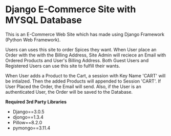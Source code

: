 <h1>Django E-Commerce Site with MYSQL Database</h1>

<p>This is an E-Commerce Web Site which has made using Django Framework (Python Web Framework).</p>

<p>Users can uses this site to order Spices they want. When User place an Order with the with the Billing Address, Site Admin will reciece an Email with Ordered Products and User's
Billing Address. Both Guest Users and Registered Users can use this site to fulfill their wants.</p>

<p>When User adds a Product to the Cart, a session with Key Name 'CART' will be intialzed. Then the added Products will appended to Session 'CART'. If User Placed the Order, the Email will send.
Also, if the User is an authenticated User, the Order will be saved to the Database.
</p>

<p><b>Required 3rd Party Libraries</b></p>
<ul>
<li>Django==3.0.5</li>
<li>djongo==1.3.4</li>
<li>Pillow==8.2.0</li>
<li>pymongo==3.11.4</li>
</ul>
